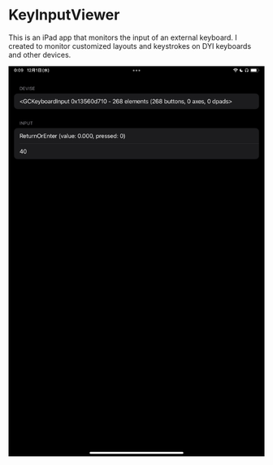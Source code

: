 # KeyInputViewer

This is an iPad app that monitors the input of an external keyboard. I created to monitor customized layouts and keystrokes on DYI keyboards and other devices.

![preview](https://github.com/geeknees/KeyInputViewer/blob/main/Screenshot.jpeg?raw=true)
